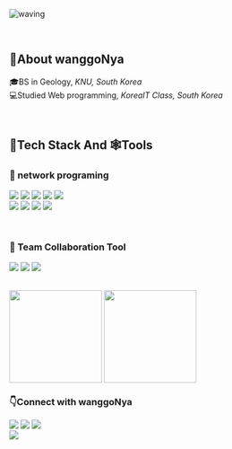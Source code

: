 <!--
<div align="center">
-->
 
![waving](https://capsule-render.vercel.app/api?type=waving&height=200&animation=twinkling&text=wanggoNya🍊&fontAlign=25&fontAlignY=40&fontSize=50&fontColor=191970&color=0:F4A500,100:F4A500)
 <!--
 ### 👋Hi there!      

I'm studying <b>Backend development</b> ✍️ using Linux OS,
<br>interested in <b>computer science and c programming </b>.<br>
<b>So I'm studying hard❕</b>
 -->
 <br>
 
 
## 🍊About wanggoNya

🎓BS in Geology, <i>KNU, South Korea</i><br>
💻Studied Web programming, <i>KoreaIT Class, South Korea</i>

 <br>
 
 
## 🏃Tech Stack And 🕸️Tools
 
 ### 🌌 network programing
 <p>
  <img src="https://img.shields.io/badge/C-A8B9CC?style=flat-square&logo=C&logoColor=white"/> 
  
 <img src="https://img.shields.io/badge/CentOS-262577?style=flat-square&logo=CentOS&logoColor=white"/>
  
 <img src="https://img.shields.io/badge/Shell-FFD500?style=flat-square&logo=Shell&logoColor=white"/>

 <!-- tool -->
  
  <img src="https://img.shields.io/badge/Vim-019733?style=flat-square&logo=Vim&logoColor=white"/>
  
  <img src="https://img.shields.io/badge/Git-F05032?style=flat-square&logo=Git&logoColor=white"/>
  
   <br>
  
  <img src="https://img.shields.io/badge/Wireshark-1679A7?style=flat-square&logo=Wireshark&logoColor=white"/>
 
  <img src="https://img.shields.io/badge/secureCRT-000000?style=flat-square&logo=secureCRT&logoColor=white"/>
 
  <img src="https://img.shields.io/badge/MobaXterm-000000?style=flat-square&logo=MobaXterm&logoColor=white"/>
 
  <img src="https://img.shields.io/badge/VirtualBox-183A61?style=flat-square&logo=VirtualBox&logoColor=white"/>
</p>
 
  <!-- 
    <br>
 ### 🌌 web development 
<p>
  <img src="https://img.shields.io/badge/Java-007396?style=flat-square&logo=Java&logoColor=white"/>
 
 <img src="https://img.shields.io/badge/Spring Boot-6DB33F?style=flat-square&logo=SpringBoot&logoColor=white"/>
 
  <img src="https://img.shields.io/badge/jQuery-0769AD?style=flat-square&logo=jQuery&logoColor=white"/>
 
 <img src="https://img.shields.io/badge/JavaScript-F7DF1E?style=flat-square&logo=Javascript&logoColor=black"/>
 
  <img src="https://img.shields.io/badge/Thymeleaf-005F0F?style=flat-square&logo=Thymeleaf&logoColor=white"/>
 
  <img src="https://img.shields.io/badge/MySQL-4479A1?style=flat-square&logo=MySQL&logoColor=white"/>
 
 <img src="https://img.shields.io/badge/Oracle-F80000?style=flat-square&logo=Oracle&logoColor=white"/>
 
  <img src="https://img.shields.io/badge/Python-3776AB?style=flat-square&logo=python&logoColor=white"/>
 
  <img src="https://img.shields.io/badge/pandas-150458?style=flat-square&logo=pandas&logoColor=white"/>

  -->
 <!-- tool -->
  <!--
 <br>
  <img src="https://img.shields.io/badge/Eclipse-2C2255?style=flat-square&logo=Eclipseide&logoColor=white"/>
 
 <img src="https://img.shields.io/badge/IntelliJ-000000?style=flat-square&logo=IntelliJIDEA&logoColor=white"/>
 
  <img src="https://img.shields.io/badge/VScode-007ACC?style=flat-square&logo=visualstudiocode&logoColor=white"/>
 
  <img src="https://img.shields.io/badge/Anaconda-44A833?style=flat-square&logo=Anaconda&logoColor=white"/>

  <img src="https://img.shields.io/badge/Jupyter-F37626?style=flat-square&logo=Jupyter&logoColor=white"/>

  <img src="https://img.shields.io/badge/Git-F05032?style=flat-square&logo=Git&logoColor=white"/>
 
 <img src="https://img.shields.io/badge/Sourcetree-0052CC?style=flat-square&logo=Sourcetree&logoColor=white"/>
-->
 
</p>
<br>

 ### 🌌 Team Collaboration Tool
 
 <p>
 <img src="https://img.shields.io/badge/Redmine-B32024?style=flat-square&logo=Redmine&logoColor=white"/>

 <img src="https://img.shields.io/badge/Slack-4A154B?style=flat-square&logo=Slack&logoColor=white"/>
 
  <img src="https://img.shields.io/badge/Notion-000000?style=flat-square&logo=Notion&logoColor=white"/>
 </p>
 <br>

<img align='center' src="https://github-readme-stats.vercel.app/api/top-langs/?username=wanggoNya&layout=compact&&theme=gruvbox" height="165">

<img align='center' src="https://github-readme-stats.vercel.app/api?username=wanggoNya&theme=gruvbox" height="165">
 



 <br>
  
### 👇Connect with wanggoNya

<p>
  <a href=https://wanggonya.tistory.com/ target="_blank"><img src="https://img.shields.io/badge/TECH BLOG-FFE4B5?style=flat-square&logo=tvtime&logoColor=black"/></a>
  <a href="mailto:tndus6384@naver.com" target="_blank"><img src="https://img.shields.io/badge/EMAIL-82E0AA?style=flat-square&logo=naver&logoColor=black"/></a>
  <a href="https://github.com/wanggoNya" target="_blank"><img src="https://img.shields.io/badge/GITHUB-D7DBDD?style=flat-square&logo=github&logoColor=black"/></a><br>
<a href="https://hits.seeyoufarm.com"><img src="https://hits.seeyoufarm.com/api/count/incr/badge.svg?url=https%3A%2F%2Fgithub.com%2FwanggoNya&count_bg=%23B8B4A5&title_bg=%23F8D26F&icon=github.svg&icon_color=%230C0C0C&title=Hits&edge_flat=true"/></a>
</p>
 </div>
